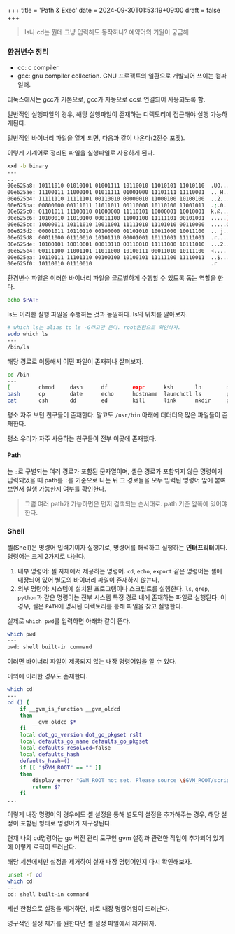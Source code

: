 +++
title = 'Path & Exec'
date = 2024-09-30T01:53:19+09:00
draft = false
+++

> ls나 cd는 뭔데 그냥 입력해도 동작하나?
> 예약어의 기원이 궁금해

### 환경변수 정리

- cc: c compiler
- gcc: gnu compiler collection. GNU 프로젝트의 일환으로 개발되어 쓰이는 컴파일러.

리눅스에서는 gcc가 기본으로, gcc가 자동으로 cc로 연결되어 사용되도록 함.

일반적인 실행파일의 경우, 해당 실행파일이 존재하는 디렉토리에 접근해야 실행 가능하게된다.

일반적인 바이너리 파일을 열게 되면, 다음과 같이 나온다(2진수 포맷).

이렇게 기계어로 정리된 파일을 실행파일로 사용하게 된다.

```bash
xxd -b binary
---
...
00e625a8: 10111010 01010101 01001111 10110010 11010101 11010110  .UO...
00e625ae: 11100111 11000101 01011111 01001000 11101111 11110001  .._H..
00e625b4: 11111110 11111101 00110010 00000010 11000100 10100100  ..2...
00e625ba: 00000000 00111011 11011011 00110000 10110100 11001011  .;.0..
00e625c0: 01101011 11100110 01000000 11110101 10000001 10010001  k.@...
00e625c6: 10100010 11010100 00011100 11001100 11111101 00101001  .....)
00e625cc: 10000011 10111010 10011001 11111010 11101010 00110000  .....0
00e625d2: 00001011 10110110 00100000 01101010 10011000 10011100  .. j..
00e625d8: 00011000 01110010 10101110 00001001 10111001 11111001  .r....
00e625de: 10100101 10010001 00010110 00110010 11111000 10111010  ...2..
00e625e4: 00111100 11001101 11011000 10100111 00011010 10111100  <.....
00e625ea: 10110111 11101110 00100100 10100101 11111100 11110011  ..$...
00e625f0: 10110010 01110010                                      .r
```

환경변수 파일은 이러한 바이너리 파일을 글로벌하게 수행할 수 있도록 돕는 역할을 한다.

```bash
echo $PATH
```

ls도 이러한 실행 파일을 수행하는 것과 동일하다. ls의 위치를 알아보자.

```bash
# which ls는 alias to ls -G라고만 뜬다. root권한으로 확인하자.
sudo which ls
---
/bin/ls
```

해당 경로로 이동해서 어떤 파일이 존재하나 살펴보자.

```bash
cd /bin
---
[         chmod     dash      df        expr      ksh       ln        mv        pwd       rmdir     stty      test      zsh
bash      cp        date      echo      hostname  launchctl ls        pax       realpath  sh        sync      unlink
cat       csh       dd        ed        kill      link      mkdir     ps        rm        sleep     tcsh      wait4path
```

평소 자주 보던 친구들이 존재한다.
말고도 `/usr/bin` 아래에 더더더욱 많은 파일들이 존재한다.

평소 우리가 자주 사용하는 친구들이 전부 이곳에 존재했다.

#### Path

는 `:`로 구별되는 여러 경로가 포함된 문자열이며, 셸은 경로가 포함되지 않은 명령어가 입력되었을 때 path를 `:`를 기준으로 나눈 뒤 그 경로들을 모두 입력된 명령어 앞에 붙여보면서 실행 가능한지 여부를 확인한다.

> 그럼 여러 path가 가능하면은
> 먼저 검색되는 순서대로. path 기준 앞쪽에 있어야 한다.

### Shell

셸(Shell)은 명령어 입력기이자 실행기로, 명령어를 해석하고 실행하는 **인터프리터**이다.
명령어는 크게 2가지로 나뉜다.

1. 내부 명령어: 셸 자체에서 제공하는 명령어. `cd`, `echo`, `export` 같은 명령어는 셸에 내장되어 있어 별도의 바이너리 파일이 존재하지 않는다.
2. 외부 명령어: 시스템에 설치된 프로그램이나 스크립트를 실행한다. `ls`, `grep`, `python`과 같은 명령어는 전부 시스템 특정 경로 내에 존재하는 파일로 실행된다. 이 경우, 셸은 `PATH`에 명시된 디렉토리를 통해 파일을 찾고 실행한다.

실제로 `which pwd`를 입력하면 아래와 같이 뜬다.

```bash
which pwd
---
pwd: shell built-in command
```

이러면 바이너리 파일이 제공되지 않는 내장 명령어임을 알 수 있다.

이외에 이러한 경우도 존재한다.

```bash
which cd
---
cd () {
	if __gvm_is_function __gvm_oldcd
	then
		__gvm_oldcd $*
	fi
	local dot_go_version dot_go_pkgset rslt
	local defaults_go_name defaults_go_pkgset
	local defaults_resolved=false
	local defaults_hash
	defaults_hash=()
	if [[ "$GVM_ROOT" == "" ]]
	then
		display_error "GVM_ROOT not set. Please source \$GVM_ROOT/scripts/gvm"
		return $?
	fi
...
```

이렇게 내장 명령어의 경우에도 셸 설정을 통해 별도의 설정을 추가해주는 경우, 해당 설정이 포함된 형태로 명령어가 재구성된다.

현재 나의 cd명령어는 go 버전 관리 도구인 gvm 설정과 관련한 작업이 추가되어 있기에 이렇게 로직이 드러난다.

해당 세션에서만 설정을 제거하여 실재 내장 명령어인지 다시 확인해보자.

```bash
unset -f cd
which cd
---
cd: shell built-in command
```

세션 한정으로 설정을 제거하면, 바로 내장 명령어임이 드러난다.

영구적인 설정 제거를 원한다면 셸 설정 파일에서 제거하자.